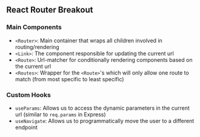 ## React Router Breakout

### Main Components
* `<Router>`: Main container that wraps all children involved in routing/rendering
* `<Link>`: The component responsible for updating the current url
* `<Route>`: Url-matcher for conditionally rendering components based on the current url
* `<Routes>`: Wrapper for the `<Route>`'s which will only allow one route to match (from most specific to least specific)

### Custom Hooks
* `useParams`: Allows us to access the dynamic parameters in the current url (similar to `req.params` in Express)
* `useNavigate`: Allows us to programmatically move the user to a different endpoint
